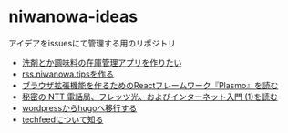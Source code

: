# niwanowa-ideas

アイデアをissuesにて管理する用のリポジトリ

<!-- ISSUE_LIST_START -->
- [洗剤とか調味料の在庫管理アプリを作りたい](https://github.com/niwanowa/niwanowa-ideas/issues/9)
- [rss.niwanowa.tipsを作る](https://github.com/niwanowa/niwanowa-ideas/issues/8)
- [ブラウザ拡張機能を作るためのReactフレームワーク『Plasmo』を読む](https://github.com/niwanowa/niwanowa-ideas/issues/6)
- [秘密の NTT 電話局、フレッツ光、およびインターネット入門 (1)を読む](https://github.com/niwanowa/niwanowa-ideas/issues/5)
- [wordpressからhugoへ移行する](https://github.com/niwanowa/niwanowa-ideas/issues/4)
- [techfeedについて知る](https://github.com/niwanowa/niwanowa-ideas/issues/2)
<!-- github actions: Updated on 2023-10-09 07:22:57 UTC-->
<!-- ISSUE_LIST_END -->
